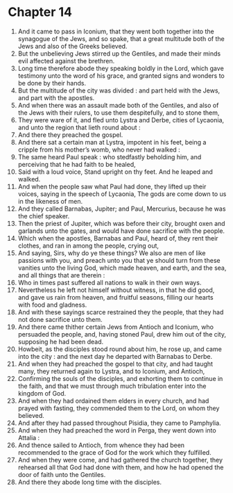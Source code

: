 # Chapter 14

1. And it came to pass in Iconium, that they went both together into the synagogue of the Jews, and so spake, that a great multitude both of the Jews and also of the Greeks believed.
2. But the unbelieving Jews stirred up the Gentiles, and made their minds evil affected against the brethren.
3. Long time therefore abode they speaking boldly in the Lord, which gave testimony unto the word of his grace, and granted signs and wonders to be done by their hands.
4. But the multitude of the city was divided : and part held with the Jews, and part with the apostles.
5. And when there was an assault made both of the Gentiles, and also of the Jews with their rulers, to use them despitefully, and to stone them,
6. They were ware of it, and fled unto Lystra and Derbe, cities of Lycaonia, and unto the region that lieth round about :
7. And there they preached the gospel.
8. And there sat a certain man at Lystra, impotent in his feet, being a cripple from his mother’s womb, who never had walked :
9. The same heard Paul speak : who stedfastly beholding him, and perceiving that he had faith to be healed,
10. Said with a loud voice, Stand upright on thy feet. And he leaped and walked.
11. And when the people saw what Paul had done, they lifted up their voices, saying in the speech of Lycaonia, The gods are come down to us in the likeness of men.
12. And they called Barnabas, Jupiter; and Paul, Mercurius, because he was the chief speaker.
13. Then the priest of Jupiter, which was before their city, brought oxen and garlands unto the gates, and would have done sacrifice with the people.
14. Which when the apostles, Barnabas and Paul, heard of, they rent their clothes, and ran in among the people, crying out,
15. And saying, Sirs, why do ye these things? We also are men of like passions with you, and preach unto you that ye should turn from these vanities unto the living God, which made heaven, and earth, and the sea, and all things that are therein :
16. Who in times past suffered all nations to walk in their own ways.
17. Nevertheless he left not himself without witness, in that he did good, and gave us rain from heaven, and fruitful seasons, filling our hearts with food and gladness.
18. And with these sayings scarce restrained they the people, that they had not done sacrifice unto them.
19. And there came thither certain Jews from Antioch and Iconium, who persuaded the people, and, having stoned Paul, drew him out of the city, supposing he had been dead.
20. Howbeit, as the disciples stood round about him, he rose up, and came into the city : and the next day he departed with Barnabas to Derbe.
21. And when they had preached the gospel to that city, and had taught many, they returned again to Lystra, and to Iconium, and Antioch,
22. Confirming the souls of the disciples, and exhorting them to continue in the faith, and that we must through much tribulation enter into the kingdom of God.
23. And when they had ordained them elders in every church, and had prayed with fasting, they commended them to the Lord, on whom they believed.
24. And after they had passed throughout Pisidia, they came to Pamphylia.
25. And when they had preached the word in Perga, they went down into Attalia :
26. And thence sailed to Antioch, from whence they had been recommended to the grace of God for the work which they fulfilled.
27. And when they were come, and had gathered the church together, they rehearsed all that God had done with them, and how he had opened the door of faith unto the Gentiles.
28. And there they abode long time with the disciples.

